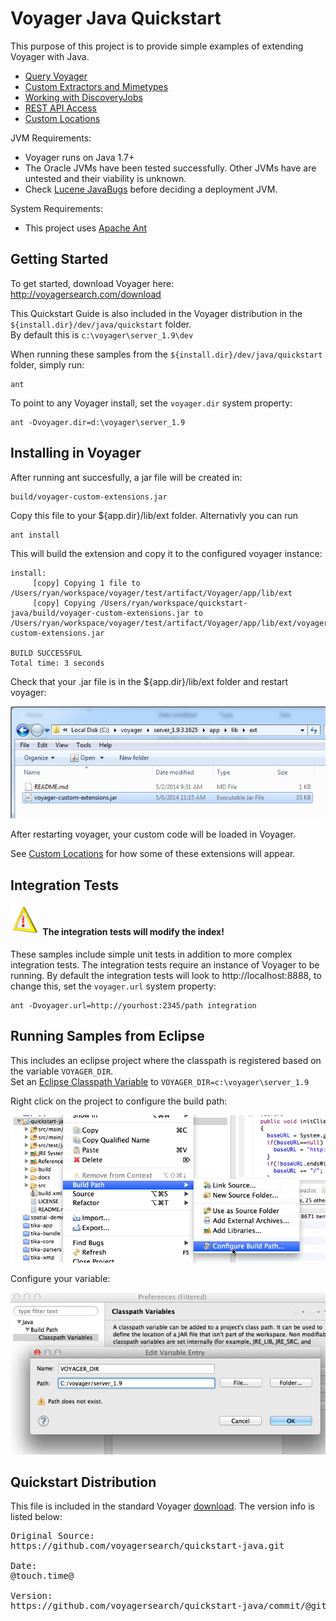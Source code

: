 Voyager Java Quickstart
========================

This purpose of this project is to provide simple examples of extending Voyager with Java.

 * [Query Voyager](docs/query.md)
 * [Custom Extractors and Mimetypes](docs/extractors.md)
 * [Working with DiscoveryJobs](docs/discoveryjob.md)
 * [REST API Access](docs/rest.md)
 * [Custom Locations](docs/locations.md)

JVM Requirements:

  * Voyager runs on Java 1.7+
  * The Oracle JVMs have been tested successfully. Other JVMs have are untested and their viability is unknown. 
  * Check [Lucene JavaBugs](http://wiki.apache.org/lucene-java/JavaBugs) before deciding a deployment JVM.

System Requirements:
  * This project uses [Apache Ant](http://ant.apache.org/)


Getting Started
---------------

To get started, download Voyager here: http://voyagersearch.com/download

This Quickstart Guide is also included in the Voyager distribution in the <code>${install.dir}/dev/java/quickstart</code> folder.  
By default this is <code>c:\voyager\server_1.9\dev</code>

When running these samples from the <code>${install.dir}/dev/java/quickstart</code> folder, simply run:

    ant

To point to any Voyager install, set the `voyager.dir` system property:

    ant -Dvoyager.dir=d:\voyager\server_1.9


Installing in Voyager
---------------------

After running ant succesfully, a jar file will be created in:

    build/voyager-custom-extensions.jar

Copy this file to your ${app.dir}/lib/ext folder.  Alternativly you can run

    ant install
    
This will build the extension and copy it to the configured voyager instance:

    install:
         [copy] Copying 1 file to /Users/ryan/workspace/voyager/test/artifact/Voyager/app/lib/ext
         [copy] Copying /Users/ryan/workspace/quickstart-java/build/voyager-custom-extensions.jar to /Users/ryan/workspace/voyager/test/artifact/Voyager/app/lib/ext/voyager-custom-extensions.jar
    
    BUILD SUCCESSFUL
    Total time: 3 seconds

Check that your .jar file is in the ${app.dir}/lib/ext folder and restart voyager:

   ![ext folder](docs/imgs/install_jar_in_lib_ext.png)


After restarting voyager, your custom code will be loaded in Voyager.

See [Custom Locations](docs/locations.md#adding-custom-locations-from-the-ui) for how some of these extensions will appear.



Integration Tests
-----------------

#### ![warning](docs/imgs/warning_48.png) The integration tests will modify the index!

These samples include simple unit tests in addition to more complex integration tests.  The integration 
tests require an instance of Voyager to be running.  By default the integration tests will look to http://localhost:8888, 
to change this, set the `voyager.url` system property:

    ant -Dvoyager.url=http://yourhost:2345/path integration



Running Samples from Eclipse
----------------------------

This includes an eclipse project where the classpath is registered based on the variable ```VOYAGER_DIR```.  
Set an [Eclipse Classpath Variable](http://help.eclipse.org/juno/index.jsp?topic=%2Forg.eclipse.jdt.doc.user%2Freference%2Fpreferences%2Fjava%2Fbuildpath%2Fref-preferences-classpath-variables.htm) to ```VOYAGER_DIR=c:\voyager\server_1.9```


   Right click on the project to configure the build path:
   
   
   ![build path](docs/imgs/eclipse_1_configure_build_path.png)



   Configure your variable:
   
   
   ![variable](docs/imgs/eclipse_2_set_variable.png)



Quickstart Distribution
-----------------------
This file is included in the standard Voyager [download](http://voyagersearch.com/download).  The version info is listed below:
<pre>
Original Source: 
https://github.com/voyagersearch/quickstart-java.git
 
Date: 
@touch.time@

Version: 
https://github.com/voyagersearch/quickstart-java/commit/@githash@
</pre>










